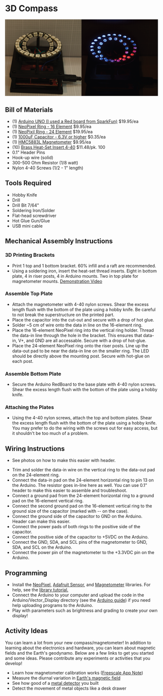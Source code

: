 # 3D Compass

![](Photos/dark_light_unit.png)

## Bill of Materials
- (1) [Arduino UNO (I used a Red board from SparkFun)](https://www.sparkfun.com/products/12757) $19.95/ea
- (1) [NeoPixel Ring - 16 Element](http://www.adafruit.com/products/1463) $9.95/ea
- (1) [NeoPixil Ring - 24 Element](http://www.adafruit.com/products/1586) $19.95/ea
- (1) [1000uF Capacitor - 6.3V or higher](https://www.sparkfun.com/products/8982) $0.35/ea
- (1) [HMC5883L Magnetometer](http://www.adafruit.com/products/1746) $9.95/ea
- (10) [Brass Heat-Set Insert 4-40](http://www.mcmaster.com/#93365a122/=ub3kod) $11.48/pk. 100
- 0.1" Header Pins
- Hook-up wire (solid)
- 300-500 Ohm Resistor (1/8 watt)
- Nylon 4-40 Screws (1/2 - 1" length)

## Tools Required
- Hobby Knife
- Drill
- Drill Bit 7/64"
- Soldering Iron/Solder
- Flat-head screwdriver
- Hot Glue Gun/Glue
- USB mini cable

## Mechanical Assembly Instructions

### 3D Printing Brackets
- Print 1 top and 1 bottom bracket. 60% infill and a raft are recommended.
- Using a soldering iron, insert the heat-set thread inserts. Eight in
bottom plate, 4 in riser posts, 4 in Arduino mounts. Two in top plate for
magnetometer mounts. [Demonstration Video](http://youtu.be/NXAhOEn8nXQ)

### Assemble Top Plate
- Attach the magnetometer with 4-40 nylon screws. Shear the excess length flush
with the bottom of the plate using a hobby knife. Be careful to not break
the superstructure on the printed part.
- Place the capacitor into the cut-out and secure with a drop of hot glue.
- Solder ~5 cm of wire onto the data in line on the 16-element ring.
- Place the 16-element NeoPixel ring into the vertical ring holder. Thread the
data-in line through the hole in the bracket. This ensures that data-in, V+,
and GND are all accessable. Secure with a drop of hot-glue.
- Place the 24-element NeoPixel ring onto the riser posts. Line up the data-out
pad to be near the data-in line on the smaller ring. The LED should be directly
above the mounting post. Secure with hot-glue on each post.

### Assemble Bottom Plate
- Secure the Arduino RedBoard to the base plate with 4-40 nylon screws. Shear
the excess length flush with the bottom of the plate using a hobby knife.

### Attaching the Plates
- Using the 4-40 nylon screws, attach the top and bottom plates. Shear
the excess length flush with the bottom of the plate using a hobby knife. You
may prefer to do the wiring with the screws out for easy access, but it
shouldn't be too much of a problem.

## Wiring Instructions
* See photos on how to make this easier with header.
- Trim and solder the data-in wire on the vertical ring to the data-out pad
on the 24-element ring.
- Connect the data-in pad on the 24-element horizontal ring to pin 13 on the
Arduino. The resistor goes in-line here as well. You can use 0.1" header to make this easier to assemble and troubleshoot.
- Connect a ground pad from the 24-element horizontal ring to a ground pad
on the 16-element vertical ring.
- Connect the second ground pad on the 16-element vertical ring to the ground
size of the capacitor (marked with -- on the case).
- Connect the ground side of the capacitor to GND on the Arduino. Header can
make this easier.
- Connect the power pads of both rings to the positive side of the capacitor.
- Connect the positive side of the capacitor to +5VDC on the Arduino.
- Connect the GND, SDA, and SCL pins of the magnetometer to GND, SDA, and SCL
on the Arduino.
- Connect the power pin of the magnetometer to the +3.3VDC pin on the Arduino.

## Programming
- Install the [NeoPixel](https://github.com/adafruit/Adafruit_NeoPixel),
[Adafruit Sensor](https://github.com/adafruit/Adafruit_Sensor), and
[Magnetometer](https://github.com/adafruit/Adafruit_HMC5883_Unified) libraries.
For help, see the [library tutorial.](https://learn.adafruit.com/adafruit-all-about-arduino-libraries-install-use)
- Connect the Arduino to your computer and upload the code in the Arduino/Vector_Display directory (see the [Arduino guide](http://arduino.cc/en/Guide/HomePage)) if you need help uploading programs to the Arduino.
- Play with parameters such as brightness and grading to create your own display!

## Activity Ideas
You can learn a lot from your new compass/magnetometer! In addition to learning about the
electronics and hardware, you can learn about magnetic fields and the Earth's geodynamo. Below are a few links to get you started and some ideas. Please contribute any experiments or activities that you develop!

- Learn how magnetometer calibration works ([Freescale App Note](http://www.freescale.com/files/sensors/doc/app_note/AN4246.pdf))
- Measure the diurnal variation in [Earth's magnetic field](http://geophysics.ou.edu/solid_earth/notes/mag_earth/earth.htm)
- See how good of a [metal detector](http://en.wikipedia.org/wiki/Metal_detector) you built
- Detect the movement of metal objects like a desk drawer
